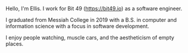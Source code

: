 Hello, I'm Ellis. I work for Bit 49 (https://bit49.io) as a software engineer.

I graduated from Messiah College in 2019 with a B.S. in computer and information science with a focus in software development.

I enjoy people watching, muscle cars, and the aestheticism of empty places.

